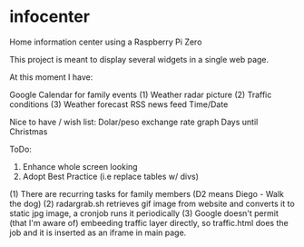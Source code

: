 # infocenter
Home information center using a Raspberry Pi Zero

This project is meant to display several widgets in a single web page.

At this moment I have:

Google Calendar for family events (1)
Weather radar picture (2)
Traffic conditions (3)
Weather forecast
RSS news feed
Time/Date

Nice to have / wish list:
Dolar/peso exchange rate graph
Days until Christmas


ToDo:
1) Enhance whole screen looking
2) Adopt Best Practice (i.e replace tables w/ divs)




(1) There are recurring tasks for family members (D2 means Diego - Walk the dog)
(2) radargrab.sh retrieves gif image from website and converts it to static jpg image, a cronjob runs it periodically
(3) Google doesn't permit (that I'm aware of) embeeding traffic layer directly, so traffic.html does the job and it is inserted as an iframe in main page.
